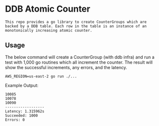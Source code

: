 # DDB Atomic Counter

	This repo provides a go library to create CounterGroups which are backed by a DDB table. Each row in the table is an instance of an monotonically increasing atomic counter. 

## Usage

The below command will create a CounterGroup (with ddb infra) and run a test with 1,000 go routines which all increment the counter. The result will show the successful increments, any errors, and the latency.

```
AWS_REGION=us-east-2 go run ./...
```

Example Output:
```
10085
10078
10090
------------------
Latency: 1.315962s
Succeeded: 1000
Errors: 0
```
